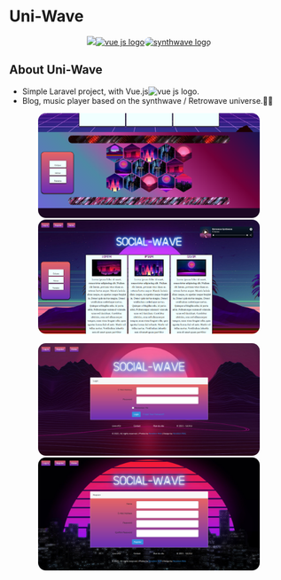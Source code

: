<h1>Uni-Wave</h1>

<p align="center"><a href="https://laravel.com" target="_blank"><img src="https://raw.githubusercontent.com/laravel/art/master/logo-lockup/5%20SVG/2%20CMYK/1%20Full%20Color/laravel-logolockup-cmyk-red.svg" width="400"><img src="https://fr.vuejs.org/images/logo.png" width="100" alt="vue js logo"><img style="border-radius: 1em" src="https://emojis.slackmojis.com/emojis/images/1585999766/8497/synthwave.gif?1585999766" alt="synthwave logo"></a></p>


## About Uni-Wave

- Simple Laravel project, with Vue.js<img src="https://fr.vuejs.org/images/logo.png" width="20" alt="vue js logo">.
- Blog, music player based on the synthwave / Retrowave universe.🌠🌌


<p align="center">
    <img style="border-radius: 1em" src="https://github.com/Fabuzac/Social-wave/blob/main/public/images/git/git02.PNG" width="400">
    <img style="border-radius: 1em" src="https://github.com/Fabuzac/Social-wave/blob/main/public/images/git/git01.PNG" width="400">
</p>
<p align="center">
    <img style="border-radius: 1em" src="https://github.com/Fabuzac/Social-wave/blob/main/public/images/git/git03.PNG" width="400">
    <img style="border-radius: 1em" src="https://github.com/Fabuzac/Social-wave/blob/main/public/images/git/git04.PNG" width="400">
</p>